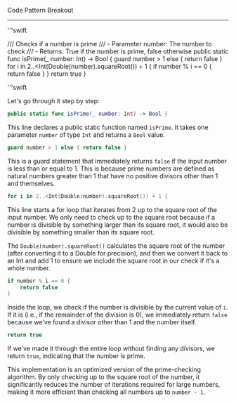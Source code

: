 Code Pattern Breakout

- - - -

'''swift

/// Checks if a number is prime
    /// - Parameter number: The number to check
    /// - Returns: True if the number is prime, false otherwise
    public static func isPrime(_ number: Int) -> Bool {
        guard number > 1 else { return false }
        for i in 2..<Int(Double(number).squareRoot()) + 1 {
            if number % i == 0 {
                return false
            }
        }
        return true
    }

'''swift

Let's go through it step by step:

```swift
public static func isPrime(_ number: Int) -> Bool {
```
This line declares a public static function named `isPrime`. It takes one parameter `number` of type `Int` and returns a `Bool` value.

```swift
guard number > 1 else { return false }
```
This is a guard statement that immediately returns `false` if the input number is less than or equal to 1. This is because prime numbers are defined as natural numbers greater than 1 that have no positive divisors other than 1 and themselves.

```swift
for i in 2..<Int(Double(number).squareRoot()) + 1 {
```
This line starts a for loop that iterates from 2 up to the square root of the input number. We only need to check up to the square root because if a number is divisible by something larger than its square root, it would also be divisible by something smaller than its square root.

The `Double(number).squareRoot()` calculates the square root of the number (after converting it to a Double for precision), and then we convert it back to an Int and add 1 to ensure we include the square root in our check if it's a whole number.

```swift
if number % i == 0 {
    return false
}
```
Inside the loop, we check if the number is divisible by the current value of `i`. If it is (i.e., if the remainder of the division is 0), we immediately return `false` because we've found a divisor other than 1 and the number itself.

```swift
return true
```
If we've made it through the entire loop without finding any divisors, we return `true`, indicating that the number is prime.

This implementation is an optimized version of the prime-checking algorithm. By only checking up to the square root of the number, it significantly reduces the number of iterations required for large numbers, making it more efficient than checking all numbers up to `number - 1`.


